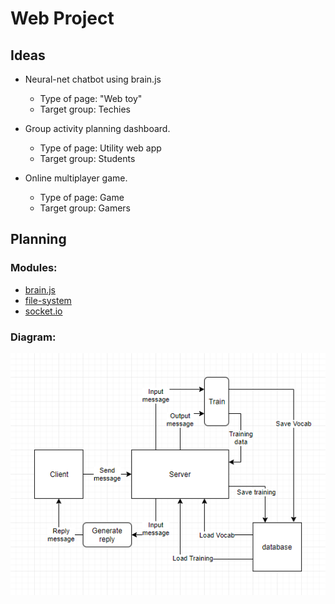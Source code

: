 # Web Project

## Ideas

* Neural-net chatbot using brain.js
	* Type of page: "Web toy"
	* Target group: Techies

* Group activity planning dashboard.
	* Type of page: Utility web app
	* Target group: Students
	
* Online multiplayer game.
	* Type of page: Game
	* Target group: Gamers

## Planning

### Modules:
* [brain.js](https://github.com/BrainJS/brain.js)
* [file-system](https://www.npmjs.com/package/file-system)
* [socket.io](https://socket.io/)

### Diagram:

![alt text](dia.png)